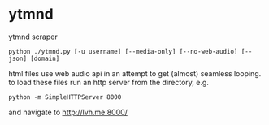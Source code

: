 ytmnd
=====

ytmnd scraper

`python ./ytmnd.py [-u username] [--media-only] [--no-web-audio] [--json] [domain]`

html files use web audio api in an attempt to get (almost) seamless looping. to load these files run an http server from the directory, e.g.

`python -m SimpleHTTPServer 8000`

and navigate to http://lvh.me:8000/

